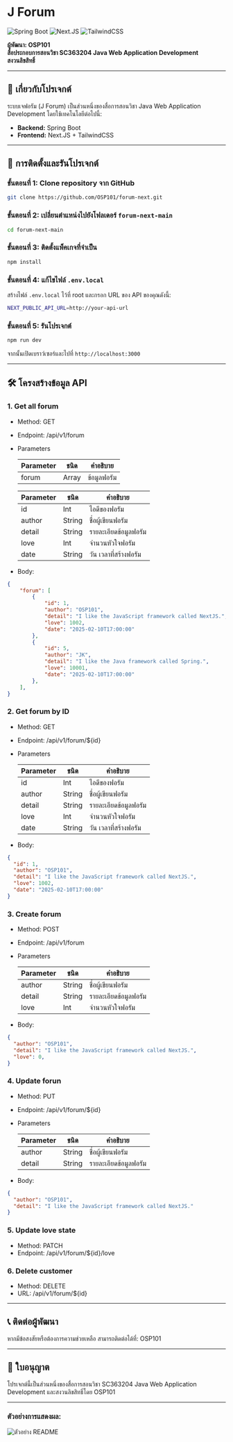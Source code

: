 # J Forum

![Spring Boot](https://img.shields.io/badge/Spring_Boot-6DB33F?style=for-the-badge&logo=spring&logoColor=white)
![Next.JS](https://img.shields.io/badge/Next.JS-20232A?style=for-the-badge&logo=Next.JS&logoColor=FFFFF)
![TailwindCSS](https://img.shields.io/badge/TailwindCSS-20232A?style=for-the-badge&logo=TailwindCSS&logoColor=61DAFB)

**ผู้พัฒนา: OSP101**  
**สื่อประกอบการสอนวิชา SC363204 Java Web Application Development**  
**สงวนลิขสิทธิ์**

---

## 📖 เกี่ยวกับโปรเจกต์

ระบบเจฟอรัม (J Forum) เป็นส่วนหนึ่งของสื่อการสอนวิชา Java Web Application Development โดยใช้เทคโนโลยีต่อไปนี้:

- **Backend:** Spring Boot
- **Frontend:** Next.JS + TailwindCSS

---

## 🚀 การติดตั้งและรันโปรเจกต์

### ขั้นตอนที่ 1: Clone repository จาก GitHub
```bash
git clone https://github.com/OSP101/forum-next.git
```

### ขั้นตอนที่ 2: เปลี่ยนตำแหน่งไปยังโฟลเดอร์ `forum-next-main`
```bash
cd forum-next-main
```
### ขั้นตอนที่ 3: ติดตั้งแพ็คเกจที่จำเป็น
```bash
npm install
```
### ขั้นตอนที่ 4: แก้ไขไฟล์ `.env.local`
สร้างไฟล์ `.env.local` ไว้ที่ root และกรอก URL ของ API ของคุณดังนี้:
```bash
NEXT_PUBLIC_API_URL=http://your-api-url
```
### ขั้นตอนที่ 5: รันโปรเจกต์
```bash
npm run dev
```
จากนั้นเปิดเบราว์เซอร์และไปที่ ``http://localhost:3000``

---

## 🛠️ โครงสร้างข้อมูล API

### 1. Get all forum
- Method: GET
- Endpoint: /api/v1/forum
- Parameters

  Parameter | ชนิด | คำอธิบาย
  ---- | ---- | ---- |
  forum | Array | ข้อมูลฟอรัม

    Parameter | ชนิด | คำอธิบาย
  ---- | ---- | ---- |
  id | Int | ไอดีของฟอรัม
  author | String | ชื่อผู้เขียนฟอรัม
  detail | String | รายละเอียดข้อมูลฟอรัม
  love | Int | จำนวนหัวใจฟอรัม
  date | String | วัน เวลาที่สร้างฟอรัม


- Body:
```json
{
    "forum": [
        {
            "id": 1,
            "author": "OSP101",
            "detail": "I like the JavaScript framework called NextJS.",
            "love": 1002,
            "date": "2025-02-10T17:00:00"
        },
        {
            "id": 5,
            "author": "JK",
            "detail": "I like the Java framework called Spring.",
            "love": 10001,
            "date": "2025-02-10T17:00:00"
        },
    ],
}
```

### 2. Get forum by ID
- Method: GET
- Endpoint: /api/v1/forum/${id}
- Parameters

    Parameter | ชนิด | คำอธิบาย
  ---- | ---- | ---- |
  id | Int | ไอดีของฟอรัม
  author | String | ชื่อผู้เขียนฟอรัม
  detail | String | รายละเอียดข้อมูลฟอรัม
  love | Int | จำนวนหัวใจฟอรัม
  date | String | วัน เวลาที่สร้างฟอรัม

- Body:
```json
{
  "id": 1,
  "author": "OSP101",
  "detail": "I like the JavaScript framework called NextJS.",
  "love": 1002,
  "date": "2025-02-10T17:00:00"
}
```

### 3. Create forum
- Method: POST
- Endpoint: /api/v1/forum
- Parameters

    Parameter | ชนิด | คำอธิบาย
  ---- | ---- | ---- |
  author | String | ชื่อผู้เขียนฟอรัม
  detail | String | รายละเอียดข้อมูลฟอรัม
  love | Int | จำนวนหัวใจฟอรัม

- Body:
```json
{
  "author": "OSP101",
  "detail": "I like the JavaScript framework called NextJS.",
  "love": 0,
}
```

### 4. Update forun
- Method: PUT
- Endpoint: /api/v1/forum/${id}
- Parameters

    Parameter | ชนิด | คำอธิบาย
  ---- | ---- | ---- |
  author | String | ชื่อผู้เขียนฟอรัม
  detail | String | รายละเอียดข้อมูลฟอรัม

- Body:
```json
{
  "author": "OSP101",
  "detail": "I like the JavaScript framework called NextJS."
}
```

### 5. Update love state
- Method: PATCH
- Endpoint: /api/v1/forum/${id}/love


### 6. Delete customer
- Method: DELETE
- URL: /api/v1/forum/${id}

---
## 📞 ติดต่อผู้พัฒนา
หากมีข้อสงสัยหรือต้องการความช่วยเหลือ สามารถติดต่อได้ที่:
OSP101

---

## 📜 ใบอนุญาต
โปรเจกต์นี้เป็นส่วนหนึ่งของสื่อการสอนวิชา SC363204 Java Web Application Development และสงวนลิขสิทธิ์โดย OSP101

---

### ตัวอย่างการแสดงผล:

![ตัวอย่าง README](https://firebasestorage.googleapis.com/v0/b/computer-e84a8.appspot.com/o/images%2Fnext-forum.png?alt=media&token=0927fc5e-d987-4f32-9cf1-d2aa35de75e1)
